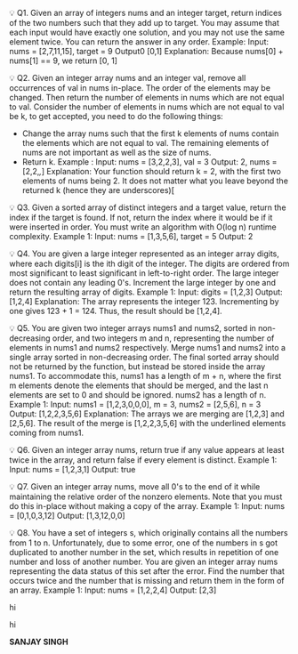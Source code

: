 💡 Q1. Given an array of integers nums and an integer target, return indices of the two numbers such that they add up to target.
You may assume that each input would have exactly one solution, and you may not use the same element twice.
You can return the answer in any order.
Example: Input: nums = [2,7,11,15], target = 9 Output0 [0,1]
Explanation: Because nums[0] + nums[1] == 9, we return [0, 1]

💡 Q2. Given an integer array nums and an integer val, remove all occurrences of val in nums in-place. The order of the elements may be changed. Then return the number of elements in nums which are not equal to val.
Consider the number of elements in nums which are not equal to val be k, to get accepted, you need to do the following things:
- Change the array nums such that the first k elements of nums contain the elements which are not equal to val. The remaining elements of nums are not important as well as the size of nums.
- Return k.
Example : Input: nums = [3,2,2,3], val = 3 Output: 2, nums = [2,2,*,*]
Explanation: Your function should return k = 2, with the first two elements of nums being 2. It does not matter what you leave beyond the returned k (hence they are underscores)[

💡 Q3. Given a sorted array of distinct integers and a target value, return the index if the target is found. If not, return the index where it would be if it were inserted in order.
You must write an algorithm with O(log n) runtime complexity.
Example 1: Input: nums = [1,3,5,6], target = 5
Output: 2

💡 Q4. You are given a large integer represented as an integer array digits, where each digits[i] is the ith digit of the integer. The digits are ordered from most significant to least significant in left-to-right order. The large integer does not contain any leading 0's.
Increment the large integer by one and return the resulting array of digits.
Example 1: Input: digits = [1,2,3] Output: [1,2,4]
Explanation: The array represents the integer 123.
Incrementing by one gives 123 + 1 = 124. Thus, the result should be [1,2,4].

💡 Q5. You are given two integer arrays nums1 and nums2, sorted in non-decreasing order, and two integers m and n, representing the number of elements in nums1 and nums2 respectively.
Merge nums1 and nums2 into a single array sorted in non-decreasing order.
The final sorted array should not be returned by the function, but instead be stored inside the array nums1. To accommodate this, nums1 has a length of m + n, where the first m elements denote the elements that should be merged, and the last n elements are set to 0 and should be ignored. nums2 has a length of n.
Example 1: Input: nums1 = [1,2,3,0,0,0], m = 3, nums2 = [2,5,6], n = 3 Output: [1,2,2,3,5,6]
Explanation: The arrays we are merging are [1,2,3] and [2,5,6]. The result of the merge is [1,2,2,3,5,6] with the underlined elements coming from nums1.

💡 Q6. Given an integer array nums, return true if any value appears at least twice in the array, and return false if every element is distinct.
Example 1: Input: nums = [1,2,3,1]
Output: true

 💡 Q7. Given an integer array nums, move all 0's to the end of it while maintaining the relative order of the nonzero elements.
Note that you must do this in-place without making a copy of the array.
Example 1: Input: nums = [0,1,0,3,12] Output: [1,3,12,0,0]

💡 Q8. You have a set of integers s, which originally contains all the numbers from 1 to n. Unfortunately, due to some error, one of the numbers in s got duplicated to another number in the set, which results in repetition of one number and loss of another number.
You are given an integer array nums representing the data status of this set after the error.
Find the number that occurs twice and the number that is missing and return them in the form of an array.
Example 1: Input: nums = [1,2,2,4] Output: [2,3]









hi

hi


**SANJAY SINGH**